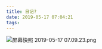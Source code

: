 ```yaml
---
title: 日记?
date: 2019-05-17 07:04:21
tags:
---
```

![屏幕快照 2019-05-17 07.09.23.png](https://i.loli.net/2019/05/17/5cddedd79cb8920472.png)